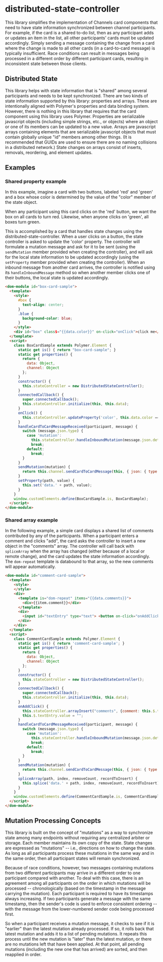 # distributed-state-controller

This library simplifies the implementation of Channels card components that need to have state information synchronized between channel participants.  For example, if the card is a shared to-do list, then as any participant adds or updates an item in the list, all other participants' cards must be updated accordingly.  Simply sending a message containing the change from a card where the change is made to all other cards (in a card-to-card message) is typically insufficient.  Race conditions can result in messages being processed in a different order by different participant cards, resulting in inconsistent state between those clients.

## Distributed State

This library helps with state information that is "shared" among several participants and needs to be kept synchronized.  There are two kinds of state information supported by this library:  properties and arrays.  These are intentionally aligned with Polymer's properties and data binding system.  However, there is nothing in this library that requires that the card component using this library uses Polymer.  Properties are serializable javascript objects (including simple strings, etc., or objects) where an object or one of its members can be updated to a new value.  Arrays are javascript arrays containing elements that are serializable javascript objects that must contain globally unique "id" members among other things.  (It is recommended that GUIDs are used to ensure there are no naming collisions in a distributed network.)  State changes on arrays consist of inserts, removals, reordering, and element updates.

## Examples

### Shared property example

In this example, imagine a card with two buttons, labeled 'red' and 'green' and a box whose color is determined by the value of the "color" member of the state object.

When any participant using this card clicks on the 'red' button, we want the box on all cards to turn red.  Likewise, when anyone clicks on 'green', all boxes turn green.

This is accomplished by a card that handles state changes using the distributed-state-controller.  When a user clicks on a button, the state controller is asked to update the 'color' property.  The controller will formulate a mutation message and ask for it to be sent (using the `sendMutation` member provided when creating the controller), and will ask for the local state information to be updated accordingly (using the `setProperty` member provided when creating the controller).  When an inbound message from another card arrives, the controller is notified using its `handleInboundMessage` method so when another member clicks one of their buttons, the local state is updated accordingly.

```html
<dom-module id="box-card-sample">
  <template>
    <style>
      #box {
        text-align: center;
      }
      .blue {
        background-color: blue;
      }
    </style>
    <div id="box" class$="{{data.color}}" on-click="onClick">click me</div>
  </template>
  <script>
    class BoxCardSample extends Polymer.Element {
      static get is() { return "box-card-sample"; }
      static get properties() {
        return {
          data: Object,
          channel: Object
        };
      }
      constructor() {
        this.stateController = new DistributedStateController();
      }
      connectedCallback() {
        super.connectedCallback();
        this.stateController.initialize(this, this.data);
      }
      onClick() {
        this.stateController.updateProperty('color', this.data.color === "blue" ? "" : "blue");
      }
      handleCardToCardMessageReceived(participant, message) {
        switch (message.json.type) {
          case 'mutation':
            this.stateController.handleInboundMutation(message.json.details, message);
            break;
          default:
            break;
        }
      }
      sendMutation(mutation) {
        return this.channel.sendCardToCardMessage(this, { json: { type: "mutation", details: mutation } }, true, false);
      }
      setProperty(path, value) {
        this.set('data.' + path, value);
      }
    }
    window.customElements.define(BoxCardSample.is, BoxCardSample);
  </script>
</dom-module>
```

### Shared array example

In the following example, a simple card displays a shared list of comments contributed by any of the participants.  When a participant enters a comment and clicks "add", the card asks the controller to insert a new object in the "comments" array.  The controller will call back with `spliceArray` when the array has changed (either because of a local or remote change), and the card updates the state information accordingly.  The `dom-repeat` template is databound to that array, so the new comments will appear automatically.

```html
<dom-module id="comment-card-sample">
  <template>
    <style>
    </style>
    <div>
      <template is="dom-repeat" items="{{data.comments}}">
        <div>{{item.comment}}</div>
      </template>
      <div>
        <input id="textEntry" type="text"> <button on-click="onAddClick">Add</button>
      </div>
    </div>
  </template>
  <script>
    class CommentCardSample extends Polymer.Element {
      static get is() { return 'comment-card-sample'; }
      static get properties() {
        return {
          data: Object,
          channel: Object
        };
      }
      constructor() {
        this.stateController = new DistributedStateController();
      }
      connectedCallback() {
        super.connectedCallback();
        this.stateController.initialize(this, this.data);
      }
      onAddClick() {
        this.stateController.arrayInsert("comments", {comment: this.$.textEntry.value });
        this.$.textEntry.value = "";
      }
      handleCardToCardMessageReceived(participant, message) {
        switch (message.json.type) {
          case 'mutation':
            this.stateController.handleInboundMutation(message.json.details, message);
            break;
          default:
            break;
        }
      }
      sendMutation(mutation) {
        return this.channel.sendCardToCardMessage(this, { json: { type: "mutation", details: mutation } }, true, false);
      }
      spliceArray(path, index, removeCount, recordToInsert) {
        this.splice('data.' + path, index, removeCount, recordToInsert);
      }
    }
    window.customElements.define(CommentCardSample.is, CommentCardSample);
  </script>
</dom-module>
```

## Mutation Processing Concepts

This library is built on the concept of "mutations" as a way to synchronize state among many endpoints without requiring any centralized arbiter or storage.  Each member maintains its own copy of the state.  State changes are expressed as "mutations" -- i.e., directions on how to change the state.  As long as all participants process these mutations in the same way and in the same order, then all participant states will remain synchronized.

Because of race conditions, however, two messages containing mutations from two different participants may arrive in a different order to one participant compared with another.  To deal with this case, there is an agreement among all participants on the order in which mutations will be processed -- chronologically (based on the timestamp in the message carrying the mutation).  Each participant is required to have its timestamps always increasing.  If two participants generate a message with the same timestamp, then the sender's code is used to enforce consistent ordering -- with the message from the lower-numbered sender code being processed first.

So when a participant receives a mutation message, it checks to see if it is "earlier" than the latest mutation already processed.  If so, it rolls back that latest mutation and adds it to a list of pending mutations.  It repeats this process until the new mutation is "later" than the latest mutation, or there are no mutations left that have been applied.  At that point, all pending mutations (including the new one that has arrived) are sorted, and then reapplied in order.